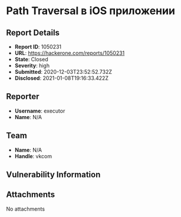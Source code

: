 # Path Traversal в iOS приложении

## Report Details
- **Report ID**: 1050231
- **URL**: https://hackerone.com/reports/1050231
- **State**: Closed
- **Severity**: high
- **Submitted**: 2020-12-03T23:52:52.732Z
- **Disclosed**: 2021-01-08T19:16:33.422Z

## Reporter
- **Username**: executor
- **Name**: N/A

## Team
- **Name**: N/A
- **Handle**: vkcom

## Vulnerability Information


## Attachments
No attachments
